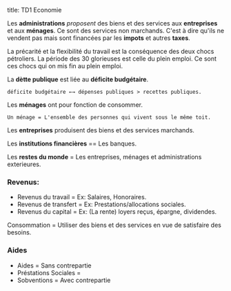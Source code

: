title: TD1 Economie

Les **administrations** *proposent* des biens et des services aux 
**entreprises** et aux **ménages**. Ce sont des services non marchands. 
C'est à dire qu'ils ne vendent pas mais sont financées par les **impots** 
et autres **taxes**. 

La précarité et la flexibilité du travail est la conséquence des deux 
chocs pétroliers. La période des 30 glorieuses est celle du plein emploi. 
Ce sont ces chocs qui on mis fin au plein emploi. 

La **dètte publique** est liée au **déficite budgétaire**. 

    déficite budgétaire ←→ dépenses publiques > recettes publiques. 

Les **ménages** ont pour fonction de consommer. 

    Un ménage = L'ensemble des personnes qui vivent sous le même toit. 

Les **entreprises** produisent des biens et des services marchands. 

Les **institutions financières** == Les banques. 

Les **restes du monde** = Les entreprises, ménages et administrations 
exterieures. 

### Revenus: 

* Revenus du travail = Ex: Salaires, Honoraires. 
* Revenus de transfert = Ex: Prestations/allocations sociales. 
* Revenus du capital = Ex: (La rente) loyers reçus, épargne, dividendes. 

Consommation = Utiliser des biens et des services en vue de satisfaire des 
besoins. 

### Aides

* Aides                = Sans contrepartie
* Préstations Sociales = 
* Sobventions          = Avec contrepartie
